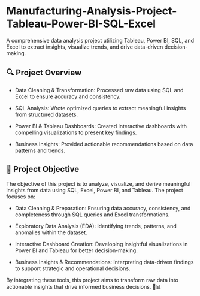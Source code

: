 # Manufacturing-Analysis-Project-Tableau-Power-BI-SQL-Excel
A comprehensive data analysis project utilizing Tableau, Power BI, SQL, and Excel to extract insights, visualize trends, and drive data-driven decision-making.

## 🔍 Project Overview
- Data Cleaning & Transformation: Processed raw data using SQL and Excel to ensure accuracy and consistency.
  
- SQL Analysis: Wrote optimized queries to extract meaningful insights from structured datasets.
  
- Power BI & Tableau Dashboards: Created interactive dashboards with compelling visualizations to present key findings.
  
- Business Insights: Provided actionable recommendations based on data patterns and trends.

## 🎯 Project Objective
The objective of this project is to analyze, visualize, and derive meaningful insights from data using SQL, Excel, Power BI, and Tableau. The project focuses on:

- Data Cleaning & Preparation: Ensuring data accuracy, consistency, and completeness through SQL queries and Excel transformations.
  
- Exploratory Data Analysis (EDA): Identifying trends, patterns, and anomalies within the dataset.
  
- Interactive Dashboard Creation: Developing insightful visualizations in Power BI and Tableau for better decision-making.

- Business Insights & Recommendations: Interpreting data-driven findings to support strategic and operational decisions.
  
By integrating these tools, this project aims to transform raw data into actionable insights that drive informed business decisions. 🚀📊
